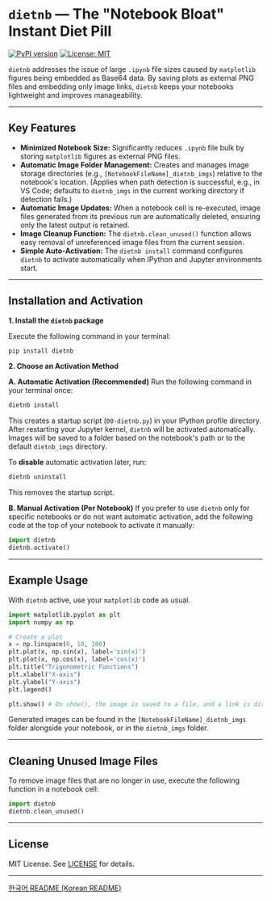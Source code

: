 # `dietnb` — The "Notebook Bloat" Instant Diet Pill

[![PyPI version](https://badge.fury.io/py/dietnb.svg)](https://badge.fury.io/py/dietnb)
[![License: MIT](https://img.shields.io/badge/License-MIT-yellow.svg)](https://opensource.org/licenses/MIT)

`dietnb` addresses the issue of large `.ipynb` file sizes caused by `matplotlib` figures being embedded as Base64 data. By saving plots as external PNG files and embedding only image links, `dietnb` keeps your notebooks lightweight and improves manageability.

---

## Key Features

*   **Minimized Notebook Size:** Significantly reduces `.ipynb` file bulk by storing `matplotlib` figures as external PNG files.
*   **Automatic Image Folder Management:** Creates and manages image storage directories (e.g., `[NotebookFileName]_dietnb_imgs`) relative to the notebook's location. (Applies when path detection is successful, e.g., in VS Code; defaults to `dietnb_imgs` in the current working directory if detection fails.)
*   **Automatic Image Updates:** When a notebook cell is re-executed, image files generated from its previous run are automatically deleted, ensuring only the latest output is retained.
*   **Image Cleanup Function:** The `dietnb.clean_unused()` function allows easy removal of unreferenced image files from the current session.
*   **Simple Auto-Activation:** The `dietnb install` command configures `dietnb` to activate automatically when IPython and Jupyter environments start.

---

## Installation and Activation

**1. Install the `dietnb` package**

Execute the following command in your terminal:
```bash
pip install dietnb
```

**2. Choose an Activation Method**

   **A. Automatic Activation (Recommended)**
   Run the following command in your terminal once:
   ```bash
   dietnb install
   ```
   This creates a startup script (`00-dietnb.py`) in your IPython profile directory.
   After restarting your Jupyter kernel, `dietnb` will be activated automatically. Images will be saved to a folder based on the notebook's path or to the default `dietnb_imgs` directory.

   To **disable** automatic activation later, run:
   ```bash
   dietnb uninstall
   ```
   This removes the startup script.

   **B. Manual Activation (Per Notebook)**
   If you prefer to use `dietnb` only for specific notebooks or do not want automatic activation, add the following code at the top of your notebook to activate it manually:
   ```python
   import dietnb
   dietnb.activate()
   ```

---

## Example Usage

With `dietnb` active, use your `matplotlib` code as usual.

```python
import matplotlib.pyplot as plt
import numpy as np

# Create a plot
x = np.linspace(0, 10, 100)
plt.plot(x, np.sin(x), label='sin(x)')
plt.plot(x, np.cos(x), label='cos(x)')
plt.title("Trigonometric Functions")
plt.xlabel("X-axis")
plt.ylabel("Y-axis")
plt.legend()

plt.show() # On show(), the image is saved to a file, and a link is displayed in the notebook.
```
Generated images can be found in the `[NotebookFileName]_dietnb_imgs` folder alongside your notebook, or in the `dietnb_imgs` folder.

---

## Cleaning Unused Image Files

To remove image files that are no longer in use, execute the following function in a notebook cell:

```python
import dietnb
dietnb.clean_unused()
```

---

## License

MIT License. See [LICENSE](LICENSE) for details.

---
[한국어 README (Korean README)](README_ko.md) 